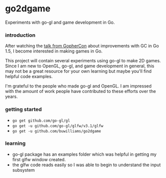 # go2dgame

Experiments with go-gl and game development in Go.

### introduction
After watching the [talk from GopherCon](https://www.youtube.com/watch?v=aiv1JOfMjm0)
about improvements with GC in Go 1.5, I become interested in making games in Go.

This project will contain several experiments using go-gl to make 2D games. Since
I am new to OpenGL, go-gl, and game development in general, this may not
be a great resource for your own learning but maybe you'll find helpful code
examples.

I'm grateful to the people who made go-gl and OpenGL. I am impressed with the
amount of work people have contributed to these efforts over the years.

### getting started
- `go get github.com/go-gl/gl`
- `go get -u github.com/go-gl/glfw/v3.1/glfw`
- `go get -u github.com/buwilliams/go2dgame`

### learning

- go-gl package has an examples folder which was helpful in getting my first glfw
window created.
- the glfw code reads easily so I was able to begin to understand the input
  subsystem
